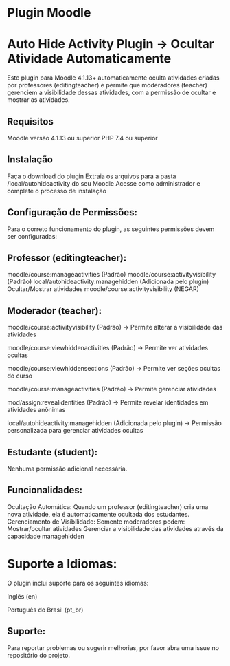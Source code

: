 # Plugin Moodle

# Auto Hide Activity Plugin → Ocultar Atividade Automaticamente

Este plugin para Moodle 4.1.13+ automaticamente oculta atividades criadas por professores (editingteacher) e permite que moderadores (teacher) gerenciem a visibilidade dessas atividades, com a permissão de ocultar e mostrar as atividades. 

## Requisitos

Moodle versão 4.1.13 ou superior
PHP 7.4 ou superior

## Instalação

Faça o download do plugin
Extraia os arquivos para a pasta /local/autohideactivity do seu Moodle
Acesse como administrador e complete o processo de instalação

## Configuração de Permissões:

Para o correto funcionamento do plugin, as seguintes permissões devem ser configuradas:

## Professor (editingteacher):

moodle/course:manageactivities (Padrão)
moodle/course:activityvisibility (Padrão)
local/autohideactivity:managehidden (Adicionada pelo plugin)
Ocultar/Mostrar atividades
moodle/course:activityvisibility (NEGAR)

## Moderador (teacher):
moodle/course:activityvisibility (Padrão) → Permite alterar a visibilidade das atividades

moodle/course:viewhiddenactivities (Padrão) → Permite ver atividades ocultas

moodle/course:viewhiddensections (Padrão) → Permite ver seções ocultas do curso

moodle/course:manageactivities (Padrão) → Permite gerenciar atividades

mod/assign:revealidentities (Padrão) → Permite revelar identidades em atividades anônimas

local/autohideactivity:managehidden (Adicionada pelo plugin) → Permissão personalizada para gerenciar atividades ocultas

## Estudante (student):
Nenhuma permissão adicional necessária.

## Funcionalidades:

Ocultação Automática: Quando um professor (editingteacher) cria uma nova atividade, ela é automaticamente ocultada dos estudantes.
Gerenciamento de Visibilidade: Somente moderadores podem: 
Mostrar/ocultar atividades
Gerenciar a visibilidade das atividades através da capacidade managehidden


# Suporte a Idiomas:

O plugin inclui suporte para os seguintes idiomas:

Inglês (en)

Português do Brasil (pt_br)

## Suporte:

Para reportar problemas ou sugerir melhorias, por favor abra uma issue no repositório do projeto.

